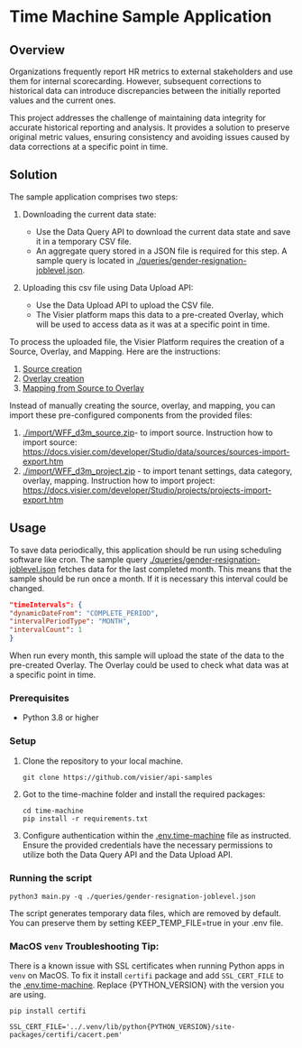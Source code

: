 # Time Machine Sample Application

## Overview

Organizations frequently report HR metrics to external stakeholders and use them for internal scorecarding.
However, subsequent corrections to historical data can introduce discrepancies between the initially reported values and
the current ones.

This project addresses the challenge of maintaining data integrity for accurate historical reporting and analysis.
It provides a solution to preserve original metric values, ensuring consistency and avoiding issues caused
by data corrections at a specific point in time.

## Solution

The sample application comprises two steps:

1. Downloading the current data state:
    - Use the Data Query API to download the current data state and save it in a temporary CSV file.
    - An aggregate query stored in a JSON file is required for this step. A sample query is located in
      [./queries/gender-resignation-joblevel.json](queries%2Fgender-resignation-joblevel.json).

2. Uploading this csv file using Data Upload API:
    - Use the Data Upload API to upload the CSV file.
    - The Visier platform maps this data to a pre-created Overlay, which will be used to access data as it was at a
      specific point in time.

To process the uploaded file, the Visier Platform requires the creation of a Source, Overlay, and Mapping.
Here are the instructions:

1. [Source creation](https://docs.visier.com/developer/Studio/data/sources/source-create.htm)
2. [Overlay creation](https://docs.visier.com/developer/Analytic%20Model/analytic-objects/overlays/overlays-configure.htm)
3. [Mapping from Source to Overlay](https://docs.visier.com/developer/Studio/data/mappings/mapping-add.htm)

Instead of manually creating the source, overlay, and mapping, you can import these pre-configured components from the
provided files:

1. [./import/WFF_d3m_source.zip](import%2FWFF_d3m_source.zip)- to import source.
   Instruction how to import source: https://docs.visier.com/developer/Studio/data/sources/sources-import-export.htm
2. [./import/WFF_d3m_project.zip](import%2FWFF_d3m_project.zip) - to import tenant settings, data category, overlay,
   mapping.
   Instruction how to import project: https://docs.visier.com/developer/Studio/projects/projects-import-export.htm

## Usage

To save data periodically, this application should be run using scheduling software like cron.
The sample query
[./queries/gender-resignation-joblevel.json](queries%2Fgender-resignation-joblevel.json) fetches data for the last
completed month.
This means that the sample should be run once a month. If it is necessary this interval could be changed.

```json
"timeIntervals": {
"dynamicDateFrom": "COMPLETE_PERIOD",
"intervalPeriodType": "MONTH",
"intervalCount": 1
}
```

When run every month, this sample will upload the state of the data to the pre-created Overlay.
The Overlay could be used to check what data was at a specific point in time.

### Prerequisites

- Python 3.8 or higher

### Setup

1. Clone the repository to your local machine.
   ```shell
   git clone https://github.com/visier/api-samples
   ```
2. Got to the time-machine folder and install the required packages:
   ```shell
   cd time-machine
   pip install -r requirements.txt
   ```
3. Configure authentication within the  [.env.time-machine](.env.time-machine) file as instructed. Ensure the provided
   credentials have the necessary permissions to utilize both the Data Query API and the Data Upload API.

### Running the script

```python3 main.py -q ./queries/gender-resignation-joblevel.json```

The script generates temporary data files, which are removed by default. You can preserve them by setting
KEEP_TEMP_FILE=true in your .env file.

### MacOS `venv` Troubleshooting Tip:

There is a known issue with SSL certificates when running Python apps in `venv` on MacOS.
To fix it install `certifi` package and add `SSL_CERT_FILE` to the [.env.time-machine](.env.time-machine).
Replace {PYTHON_VERSION} with the version you are using.

```shell
pip install certifi
```

`SSL_CERT_FILE='../.venv/lib/python{PYTHON_VERSION}/site-packages/certifi/cacert.pem'`
